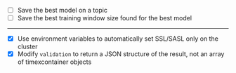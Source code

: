 - [ ] Save the best model on a topic
- [ ] Save the best training window size found for the best model

---

- [x] Use environment variables to automatically set SSL/SASL only on the cluster
- [x] Modify `validation` to return a JSON structure of the result, not an array of timexcontainer objects
